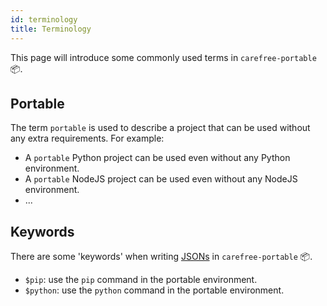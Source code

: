 ```yaml
---
id: terminology
title: Terminology
---
```


This page will introduce some commonly used terms in `carefree-portable` 📦️.

## Portable

The term `portable` is used to describe a project that can be used without any extra requirements. For example:

- A `portable` Python project can be used even without any Python environment.
- A `portable` NodeJS project can be used even without any NodeJS environment.
- ...

## Keywords

There are some 'keywords' when writing [JSONs](/docs/reference/jsons) in `carefree-portable` 📦️.

- `$pip`: use the `pip` command in the portable environment.
- `$python`: use the `python` command in the portable environment.
